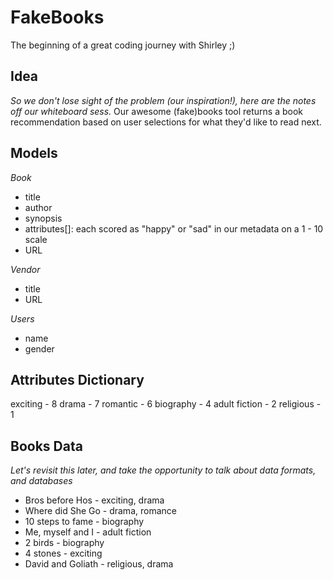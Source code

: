 # FakeBooks
The beginning of a great coding journey with Shirley ;)

## Idea
*So we don't lose sight of the problem (our inspiration!), here are the notes off our whiteboard sess.*
Our awesome (fake)books tool returns a book recommendation based on user selections for what they'd like to read next.

## Models
*Book*
- title 
- author
- synopsis
- attributes[]: each scored as "happy" or "sad" in our metadata on a 1 - 10 scale
- URL

*Vendor* 
- title 
- URL

*Users*
- name
- gender 

## Attributes Dictionary
exciting - 8
drama - 7
romantic - 6
biography - 4
adult fiction - 2
religious - 1

## Books Data
*Let's revisit this later, and take the opportunity to talk about data formats, and databases*
- Bros before Hos - exciting, drama 
- Where did She Go - drama, romance
- 10 steps to fame - biography
- Me, myself and I - adult fiction
- 2 birds - biography
- 4 stones - exciting 
- David and Goliath - religious, drama
